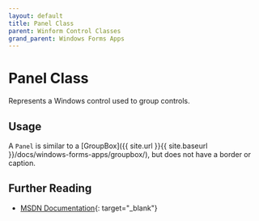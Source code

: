 ```yaml
---
layout: default
title: Panel Class
parent: Winform Control Classes
grand_parent: Windows Forms Apps
---
```


# Panel Class

Represents a Windows control used to group controls.

## Usage

A `Panel` is similar to a [GroupBox]({{ site.url }}{{ site.baseurl }}/docs/windows-forms-apps/groupbox/), but does not have a border or caption.

## Further Reading

- [MSDN Documentation](https://docs.microsoft.com/en-us/dotnet/api/system.windows.forms.panel){: target="_blank"}